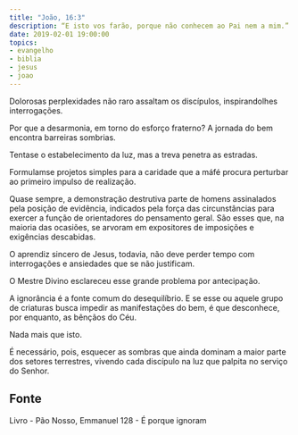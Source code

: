 ```yaml
---
title: "João, 16:3"
description: “E isto vos farão, porque não conhecem ao Pai nem a mim.” - Jesus 
date: 2019-02-01 19:00:00
topics: 
- evangelho
- biblia
- jesus
- joao
---
```


Dolorosas perplexidades não raro assaltam os discípulos, inspirando­lhes
interrogações.

Por que a desarmonia, em torno do esforço fraterno?
A jornada do bem encontra barreiras sombrias.

Tenta­se o estabelecimento da luz, mas a treva penetra as estradas.

Formulam­se projetos simples para a caridade que a má­fé procura
perturbar ao primeiro impulso de realização.

Quase sempre, a demonstração destrutiva parte de homens assinalados pela
posição de evidência, indicados pela força das circunstâncias para exercer a função
de orientadores do pensamento geral. São esses que, na maioria das ocasiões, se
arvoram em expositores de imposições e exigências descabidas.

O aprendiz sincero de Jesus, todavia, não deve perder tempo com
interrogações e ansiedades que se não justificam.

O Mestre Divino esclareceu esse grande problema por antecipação.

A ignorância é a fonte comum do desequilíbrio. E se esse ou aquele grupo
de criaturas busca impedir as manifestações do bem, é que desconhece, por
enquanto, as bênçãos do Céu.

Nada mais que isto.

É necessário, pois, esquecer as sombras que ainda dominam a maior parte
dos setores terrestres, vivendo cada discípulo na luz que palpita no serviço do
Senhor.



## Fonte
Livro - Pão Nosso, Emmanuel
128 - É porque ignoram
